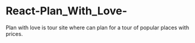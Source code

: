 # React-Plan_With_Love-
Plan with love is tour site where can plan for a tour of popular places with prices.
